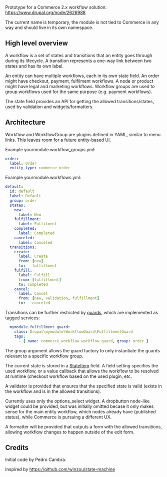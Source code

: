Prototype for a Commerce 2.x workflow solution: https://www.drupal.org/node/2626988

The current name is temporary, the module is not tied to Commerce in any way
and should live in its own namespace.

High level overview
-------------------
A workflow is a set of states and transitions that an entity goes through during its lifecycle.
A transition represents a one-way link between two states and has its own label.

An entity can have multiple workflows, each in its own state field.
An order might have checkout, payment, fulfilment workflows.
A node or product might have legal and marketing workflows.
Workflow groups are used to group workflows used for the same purpose (e.g. payment workflows).

The state field provides an API for getting the allowed transitions/states, used
by validation and widgets/formatters.

Architecture
------------
Workflow and WorkflowGroup are plugins defined in YAML, similar to menu links.
This leaves room for a future entity-based UI.

Example yourmodule.workflow_groups.yml:
```yaml
order:
  label: Order
  entity_type: commerce_order
```
Example yourmodule.workflows.yml:
```yaml
default:
  id: default
  label: Default
  group: order
  states:
    new:
      label: New
    fulfillment:
      label: Fulfilment
    completed:
      label: Completed
    canceled:
      label: Canceled
  transitions:
    create:
      label: Create
      from: [new]
      to:   fulfillment
    fulfill:
      label: Fulfill
      from: [fulfillment]
      to: completed
    cancel:
      label: Cancel
      from: [new, validation, fulfillment]
      to:   canceled
```

Transitions can be further restricted by [guards](https://github.com/bojanz/commerce_workflow/blob/8.x-1.x/src/WorkflowGuard/WorkflowGuardInterface.php), which are implemented as tagged services:
```yaml
  mymodule.fulfillment_guard:
    class: Drupal\mymodule\WorkflowGuard\FulfillmentGuard
    tags:
      - { name: commerce_workflow.workflow_guard, group: order }
```
The group argument allows the guard factory to only instantiate the guards relevant
to a specific workflow group.

The current state is stored in a [StateItem](https://github.com/bojanz/commerce_workflow/blob/8.x-1.x/src/Plugin/Field/FieldType/StateItem.php) field.
A field setting specifies the used workflow, or a value callback that allows
the workflow to be resolved at runtime (checkout workflow based on the used plugin, etc.

A validator is provided that ensures that the specified state is valid (exists in the
workflow and is in the allowed transitions).

Currently uses only the options_select widget.
A dropbutton node-like widget could be provided, but was initially omitted becase
it only makes sense for the main entity workflow, which nodes already have (published status),
while Commerce is pursuing a different UX.

A formatter will be provided that outputs a form with the allowed transitions,
allowing workflow changes to happen outside of the edit form.

Credits
-------
Initial code by Pedro Cambra.

Inspired by https://github.com/winzou/state-machine
